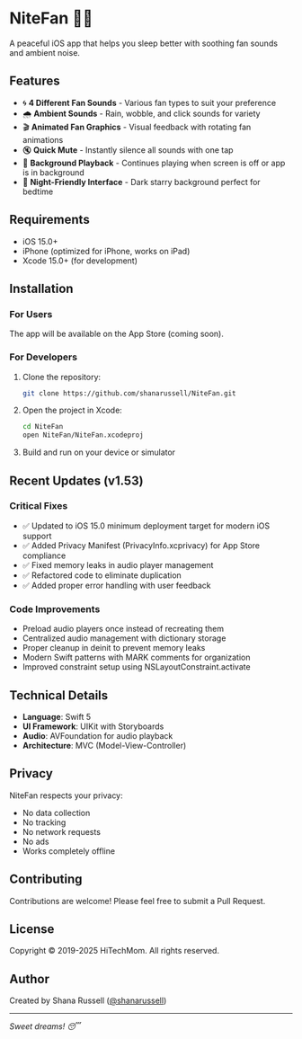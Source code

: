 # NiteFan 🌙💨

A peaceful iOS app that helps you sleep better with soothing fan sounds and ambient noise.

## Features

- 🌀 **4 Different Fan Sounds** - Various fan types to suit your preference
- 🌧️ **Ambient Sounds** - Rain, wobble, and click sounds for variety
- 🎬 **Animated Fan Graphics** - Visual feedback with rotating fan animations
- 🔇 **Quick Mute** - Instantly silence all sounds with one tap
- 📱 **Background Playback** - Continues playing when screen is off or app is in background
- 🌃 **Night-Friendly Interface** - Dark starry background perfect for bedtime

## Requirements

- iOS 15.0+
- iPhone (optimized for iPhone, works on iPad)
- Xcode 15.0+ (for development)

## Installation

### For Users
The app will be available on the App Store (coming soon).

### For Developers
1. Clone the repository:
   ```bash
   git clone https://github.com/shanarussell/NiteFan.git
   ```
2. Open the project in Xcode:
   ```bash
   cd NiteFan
   open NiteFan/NiteFan.xcodeproj
   ```
3. Build and run on your device or simulator

## Recent Updates (v1.53)

### Critical Fixes
- ✅ Updated to iOS 15.0 minimum deployment target for modern iOS support
- ✅ Added Privacy Manifest (PrivacyInfo.xcprivacy) for App Store compliance
- ✅ Fixed memory leaks in audio player management
- ✅ Refactored code to eliminate duplication
- ✅ Added proper error handling with user feedback

### Code Improvements
- Preload audio players once instead of recreating them
- Centralized audio management with dictionary storage
- Proper cleanup in deinit to prevent memory leaks
- Modern Swift patterns with MARK comments for organization
- Improved constraint setup using NSLayoutConstraint.activate

## Technical Details

- **Language**: Swift 5
- **UI Framework**: UIKit with Storyboards
- **Audio**: AVFoundation for audio playback
- **Architecture**: MVC (Model-View-Controller)

## Privacy

NiteFan respects your privacy:
- No data collection
- No tracking
- No network requests
- No ads
- Works completely offline

## Contributing

Contributions are welcome! Please feel free to submit a Pull Request.

## License

Copyright © 2019-2025 HiTechMom. All rights reserved.

## Author

Created by Shana Russell ([@shanarussell](https://github.com/shanarussell))

---

*Sweet dreams! 😴*